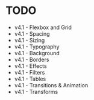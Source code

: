 # TODO

- v4.1 - Flexbox and Grid
- v4.1 - Spacing
- v4.1 - Sizing
- v4.1 - Typography
- v4.1 - Background
- v4.1 - Borders
- v4.1 - Effects
- v4.1 - Filters
- v4.1 - Tables
- v4.1 - Transitions & Animation
- v4.1 - Transforms

